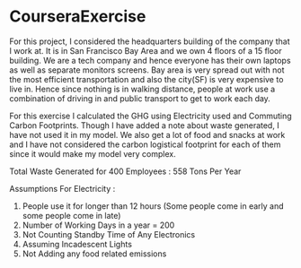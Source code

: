 # CourseraExercise
For this project, I considered the headquarters building of the company that I work at. It is in San Francisco Bay Area and we own 4 floors of a 15 floor building. We are a tech company and hence everyone has their own laptops as well as separate monitors screens. Bay area is very spread out with not the most efficient transportation and also the city(SF) is very expensive to live in. Hence since nothing is in walking distance, people at work use a combination of driving in and public transport to get to work each day. 

For this exercise I calculated the GHG using Electricity used and Commuting Carbon Footprints. Though I have added a note about waste generated, I have not used it in my model. We also get a lot of food and snacks at work and I have not considered the carbon logistical footprint for each of them since it would make my model very complex.

Total Waste Generated for 400 Employees :
558 Tons Per Year

Assumptions For Electricity : 					
1. People use it for longer than 12 hours (Some people come in early and some people come in late)					
2. Number of Working Days in a year = 200					
3. Not Counting Standby Time of Any Electronics					
4. Assuming Incadescent Lights					
5. Not Adding any food related emissions					
					
